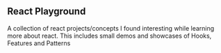 ## React Playground

A collection of react projects/concepts I found interesting while learning more about react. 
This includes small demos and showcases of Hooks, Features and Patterns
